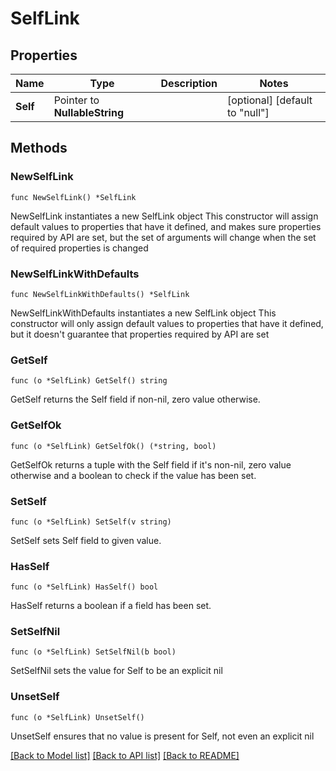 # SelfLink

## Properties

Name | Type | Description | Notes
------------ | ------------- | ------------- | -------------
**Self** | Pointer to **NullableString** |  | [optional] [default to "null"]

## Methods

### NewSelfLink

`func NewSelfLink() *SelfLink`

NewSelfLink instantiates a new SelfLink object
This constructor will assign default values to properties that have it defined,
and makes sure properties required by API are set, but the set of arguments
will change when the set of required properties is changed

### NewSelfLinkWithDefaults

`func NewSelfLinkWithDefaults() *SelfLink`

NewSelfLinkWithDefaults instantiates a new SelfLink object
This constructor will only assign default values to properties that have it defined,
but it doesn't guarantee that properties required by API are set

### GetSelf

`func (o *SelfLink) GetSelf() string`

GetSelf returns the Self field if non-nil, zero value otherwise.

### GetSelfOk

`func (o *SelfLink) GetSelfOk() (*string, bool)`

GetSelfOk returns a tuple with the Self field if it's non-nil, zero value otherwise
and a boolean to check if the value has been set.

### SetSelf

`func (o *SelfLink) SetSelf(v string)`

SetSelf sets Self field to given value.

### HasSelf

`func (o *SelfLink) HasSelf() bool`

HasSelf returns a boolean if a field has been set.

### SetSelfNil

`func (o *SelfLink) SetSelfNil(b bool)`

 SetSelfNil sets the value for Self to be an explicit nil

### UnsetSelf
`func (o *SelfLink) UnsetSelf()`

UnsetSelf ensures that no value is present for Self, not even an explicit nil

[[Back to Model list]](../README.md#documentation-for-models) [[Back to API list]](../README.md#documentation-for-api-endpoints) [[Back to README]](../README.md)


